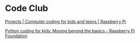 # Code Club

[Projects | Computer coding for kids and teens | Raspberry Pi](https://projects.raspberrypi.org/en/collections/python)

[Python coding for kids: Moving beyond the basics - Raspberry Pi Foundation](https://www.raspberrypi.org/blog/python-coding-for-kids-beyond-the-basics/)